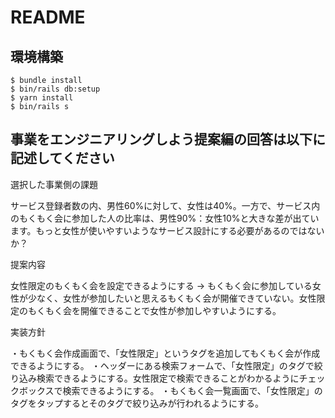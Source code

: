 # README

## 環境構築
```
$ bundle install
$ bin/rails db:setup
$ yarn install
$ bin/rails s
```

## 事業をエンジニアリングしよう提案編の回答は以下に記述してください

選択した事業側の課題

サービス登録者数の内、男性60%に対して、女性は40%。一方で、サービス内のもくもく会に参加した人の比率は、男性90%：女性10%と大きな差が出ています。もっと女性が使いやすいようなサービス設計にする必要があるのではないか？

提案内容

女性限定のもくもく会を設定できるようにする
→ もくもく会に参加している女性が少なく、女性が参加したいと思えるもくもく会が開催できていない。女性限定のもくもく会を開催できることで女性が参加しやすいようにする。

実装方針

・もくもく会作成画面で、「女性限定」というタグを追加してもくもく会が作成できるようにする。
・ヘッダーにある検索フォームで、「女性限定」のタグで絞り込み検索できるようにする。女性限定で検索できることがわかるようにチェックボックスで検索できるようにする。
・もくもく会一覧画面で、「女性限定」のタグをタップするとそのタグで絞り込みが行われるようにする。


